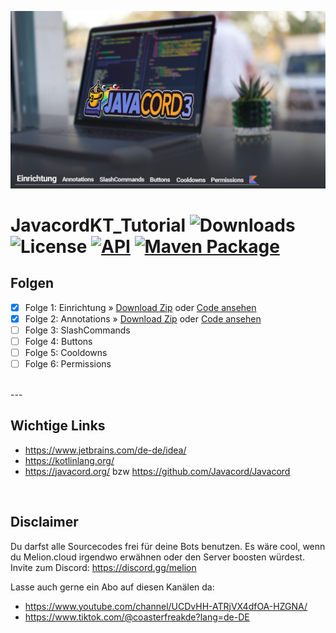 ![Timeline](./.github/images/timeline.png)

# JavacordKT_Tutorial ![Downloads](https://img.shields.io/github/downloads/CoasterFreakDE/JavacordKT_Tutorial/total) ![License](https://img.shields.io/github/license/CoasterFreakDE/JavacordKT_Tutorial) [![API](https://img.shields.io/badge/API-Javacord-blue)](https://github.com/Javacord/Javacord) [![Maven Package](https://github.com/CoasterFreakDE/JavacordKT_Tutorial/actions/workflows/maven-publish.yml/badge.svg)](https://github.com/CoasterFreakDE/JavacordKT_Tutorial/actions/workflows/maven-publish.yml)


## Folgen

- [x] Folge 1: Einrichtung »  [Download Zip](https://github.com/CoasterFreakDE/JavacordKT_Tutorial/releases/tag/Folge1) oder [Code ansehen](https://github.com/CoasterFreakDE/JavacordKT_Tutorial/tree/Folge1)
- [x] Folge 2: Annotations »  [Download Zip](https://github.com/CoasterFreakDE/JavacordKT_Tutorial/releases/tag/Folge2) oder [Code ansehen](https://github.com/CoasterFreakDE/JavacordKT_Tutorial/tree/Folge2)
- [ ] Folge 3: SlashCommands
- [ ] Folge 4: Buttons
- [ ] Folge 5: Cooldowns
- [ ] Folge 6: Permissions

<br />
---
<br />

## Wichtige Links

- https://www.jetbrains.com/de-de/idea/
- https://kotlinlang.org/
- https://javacord.org/ bzw https://github.com/Javacord/Javacord

<br />

## Disclaimer

Du darfst alle Sourcecodes frei für deine Bots benutzen.
Es wäre cool, wenn du Melion.cloud irgendwo erwähnen oder den Server boosten würdest.
Invite zum Discord: https://discord.gg/melion

Lasse auch gerne ein Abo auf diesen Kanälen da:
- https://www.youtube.com/channel/UCDvHH-ATRjVX4dfOA-HZGNA/
- https://www.tiktok.com/@coasterfreakde?lang=de-DE